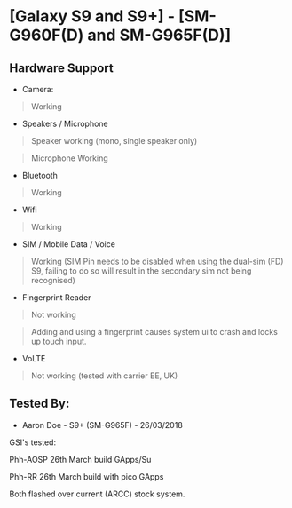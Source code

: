 # [Galaxy S9 and S9+] - [SM-G960F(D) and SM-G965F(D)]

## Hardware Support

* Camera:
> Working

* Speakers / Microphone
> Speaker working (mono, single speaker only)

> Microphone Working

* Bluetooth
> Working

* Wifi
> Working

* SIM / Mobile Data / Voice
> Working (SIM Pin needs to be disabled when using the dual-sim (FD) S9, failing to do so will result in the secondary sim not being recognised) 

* Fingerprint Reader
> Not working 

> Adding and using a fingerprint causes system ui to crash and locks up touch input.

* VoLTE 
> Not working (tested with carrier EE, UK)

## Tested By:
* Aaron Doe - S9+ (SM-G965F) - 26/03/2018

GSI's tested:

Phh-AOSP 26th March build GApps/Su

Phh-RR 26th March build with pico GApps

Both flashed over current (ARCC) stock system. 